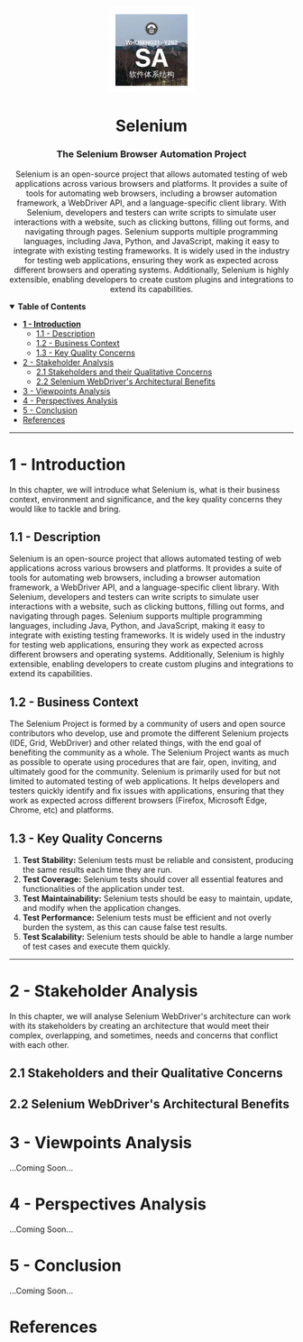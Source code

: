 <!-- START: HEADER -->
<div align="center">
  <img width="30%" src="./assets/images/Logo.png" alt="Logo.png"/>
  <h1>Selenium</h1>
  <h3>The Selenium Browser Automation Project</h3>
  <p>Selenium is an open-source project that allows automated testing of web applications across various browsers and platforms. It provides a suite of tools for automating web browsers, including a browser automation framework, a WebDriver API, and a language-specific client library. With Selenium, developers and testers can write scripts to simulate user interactions with a website, such as clicking buttons, filling out forms, and navigating through pages. Selenium supports multiple programming languages, including Java, Python, and JavaScript, making it easy to integrate with existing testing frameworks. It is widely used in the industry for testing web applications, ensuring they work as expected across different browsers and operating systems. Additionally, Selenium is highly extensible, enabling developers to create custom plugins and integrations to extend its capabilities.</p>
</div>
<!-- END: HEADER -->

<!-- START: TABLE OF CONTENTS -->
<details open align="left">
  <summary><b>Table of Contents</b></summary>
  
- [**1 - Introduction**](#1---introduction)
  - [1.1 - Description](#11---description)
  - [1.2 - Business Context](#12---business-context)
  - [1.3 - Key Quality Concerns](#13---key-quality-concerns)
- [2 - Stakeholder Analysis](#2---stakeholder-analysis)
  - [2.1 Stakeholders and their Qualitative Concerns](#21-stakeholders-and-their-qualitative-concerns)
  - [2.2 Selenium WebDriver's Architectural Benefits](#22-selenium-webdrivers-architectural-benefits)
- [3 - Viewpoints Analysis](#3---viewpoints-analysis)
- [4 - Perspectives Analysis](#4---perspectives-analysis)
- [5 - Conclusion](#5---conclusion)
- [References](#references)


</details>
<!-- END: TABLE OF CONTENTS -->

---

<!-- START: MAIN CONTENT -->
# **1 - Introduction**
In this chapter, we will introduce what Selenium is, what is their business context, environment and significance, and the key quality concerns they would like to tackle and bring.

## 1.1 - Description

Selenium is an open-source project that allows automated testing of web applications across various browsers and platforms. It provides a suite of tools for automating web browsers, including a browser automation framework, a WebDriver API, and a language-specific client library. With Selenium, developers and testers can write scripts to simulate user interactions with a website, such as clicking buttons, filling out forms, and navigating through pages. Selenium supports multiple programming languages, including Java, Python, and JavaScript, making it easy to integrate with existing testing frameworks. It is widely used in the industry for testing web applications, ensuring they work as expected across different browsers and operating systems. Additionally, Selenium is highly extensible, enabling developers to create custom plugins and integrations to extend its capabilities.

## 1.2 - Business Context

The Selenium Project is formed by a community of users and open source contributors who develop, use and promote the different Selenium projects (IDE, Grid, WebDriver) and other related things, with the end goal of benefiting the community as a whole. The Selenium Project wants as much as possible to operate using procedures that are fair, open, inviting, and ultimately good for the community. Selenium is primarily used for but not limited to automated testing of web applications. It helps developers and testers quickly identify and fix issues with applications, ensuring that they work as expected across different browsers (Firefox, Microsoft Edge, Chrome, etc)  and platforms.

## 1.3 - Key Quality Concerns
1. <b>Test Stability:</b> Selenium tests must be reliable and consistent, producing the same results each time they are run.
2. <b>Test Coverage:</b> Selenium tests should cover all essential features and functionalities of the application under test.
3. <b>Test Maintainability:</b> Selenium tests should be easy to maintain, update, and modify when the application changes.
4. <b>Test Performance:</b> Selenium tests must be efficient and not overly burden the system, as this can cause false test results.
5. <b>Test Scalability:</b> Selenium tests should be able to handle a large number of test cases and execute them quickly.

---

# 2 - Stakeholder Analysis
In this chapter, we will analyse Selenium WebDriver's architecture can work with its stakeholders by creating an architecture that would meet their complex, overlapping, and sometimes, needs and concerns that conflict with each other.
## 2.1 Stakeholders and their Qualitative Concerns

## 2.2 Selenium WebDriver's Architectural Benefits


# 3 - Viewpoints Analysis
...Coming Soon...
# 4 - Perspectives Analysis
...Coming Soon...
# 5 - Conclusion
...Coming Soon...
# References




<!-- END: MAIN CONTENT -->

